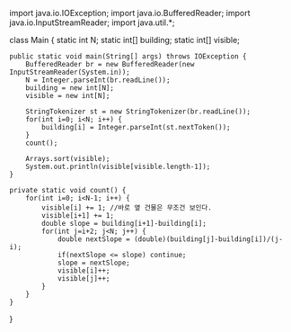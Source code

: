 import java.io.IOException;
import java.io.BufferedReader;
import java.io.InputStreamReader;
import java.util.*;

class Main {
	static int N;
	static int[] building;
	static int[] visible;

	public static void main(String[] args) throws IOException {
		BufferedReader br = new BufferedReader(new InputStreamReader(System.in));
		N = Integer.parseInt(br.readLine());
		building = new int[N];
		visible = new int[N];

		StringTokenizer st = new StringTokenizer(br.readLine());
		for(int i=0; i<N; i++) {
			building[i] = Integer.parseInt(st.nextToken());
		}
		count();

		Arrays.sort(visible);
		System.out.println(visible[visible.length-1]);
	}

	private static void count() {
		for(int i=0; i<N-1; i++) {
			visible[i] += 1; //바로 옆 건물은 무조건 보인다.
			visible[i+1] += 1;
			double slope = building[i+1]-building[i];
			for(int j=i+2; j<N; j++) {
				double nextSlope = (double)(building[j]-building[i])/(j-i);
				if(nextSlope <= slope) continue;
				slope = nextSlope;
				visible[i]++;
				visible[j]++;
			}
		}
	}
}